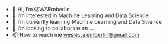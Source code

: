 - 👋 Hi, I’m @WAEmberlin
- 👀 I’m interested in Machine Learning and Data Science
- 🌱 I’m currently learning Machine Learning and Data Science
- 💞️ I’m looking to collaborate on ...
- 📫 How to reach me wesley.a.emberlin@gmail.com

<!---
WAEmberlin/WAEmberlin is a ✨ special ✨ repository because its `README.md` (this file) appears on your GitHub profile.
You can click the Preview link to take a look at your changes.
--->
